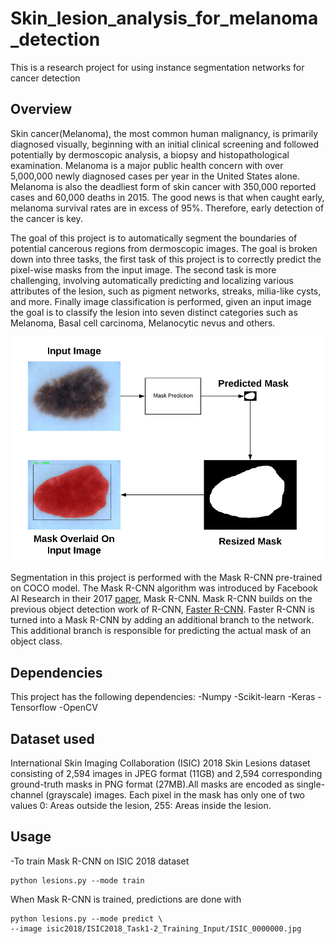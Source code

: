 # Skin_lesion_analysis_for_melanoma_detection
This is a research project for using instance segmentation networks for cancer detection
## Overview
Skin cancer(Melanoma), the most common human malignancy, is primarily diagnosed visually, beginning with an initial clinical screening and followed potentially by dermoscopic analysis, a biopsy and histopathological examination. Melanoma is a major public health concern with over 5,000,000 newly diagnosed cases per year in the United States alone. Melanoma is also the deadliest form of skin cancer with 350,000 reported cases and 60,000 deaths in 2015. The good news is that when caught early, melanoma survival rates are in excess of 95%. Therefore, early detection of the cancer is key.

The goal of this project is to automatically segment the boundaries of potential cancerous regions from dermoscopic images. The goal is broken down into three tasks, the first task of this project is to correctly predict the pixel-wise masks from the input image. The second task is more challenging, involving automatically predicting and localizing various attributes of the lesion, such as pigment networks, streaks, milia-like cysts, and more. Finally image classification is performed, given an input image the goal is to classify the lesion into seven distinct categories such as Melanoma, Basal cell carcinoma, Melanocytic nevus and others.

![Overview](skin1.png)

Segmentation in this project is performed with the Mask R-CNN pre-trained on COCO model. The Mask R-CNN algorithm was introduced by Facebook AI Research in their 2017 [paper](https://arxiv.org/pdf/1703.06870.pdf), Mask R-CNN. Mask R-CNN builds on the previous object detection work of R-CNN, [Faster R-CNN](https://arxiv.org/pdf/1506.01497.pdf). Faster R-CNN is turned into a Mask R-CNN by adding an additional branch to the network. This additional branch is responsible for predicting the actual mask of an object class.


## Dependencies
This project has the following dependencies: 
-Numpy
-Scikit-learn 
-Keras 
-Tensorflow 
-OpenCV



## Dataset used
International Skin Imaging Collaboration (ISIC) 2018 Skin Lesions dataset consisting of 2,594 images in JPEG format (11GB) and 2,594 corresponding ground-truth masks in PNG format (27MB).All masks are encoded as single-channel (grayscale) images. Each pixel in the mask has only one of two values 0: Areas outside the lesion, 255: Areas inside the lesion.


## Usage
-To train Mask R-CNN on ISIC 2018 dataset
```
python lesions.py --mode train
```
When Mask R-CNN is trained, predictions are done with
```
python lesions.py --mode predict \
--image isic2018/ISIC2018_Task1-2_Training_Input/ISIC_0000000.jpg
```
